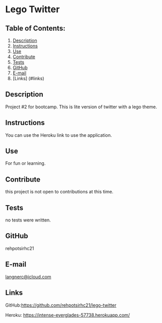 # Lego Twitter
  ## Table of Contents:
  1. [Description](#description) 
  2. [Instructions](#instructions)
  3. [Use](#use)  
  4. [Contribute](#contribute)
  5. [Tests](#tests)
  6. [GitHub](#github)
  7. [E-mail](#e-mail)
  8. [Links] (#links)
## Description
Project #2 for bootcamp. This is lite version of twitter with a lego theme. 
## Instructions
You can use the Heroku link to use the application. 
## Use
For fun or learning.
## Contribute
this project is not open to contributions at this time.
## Tests
no tests were written. 

 
## GitHub
rehpotsirhc21
## E-mail
langnerc@icloud.com

## Links
GitHub:https://github.com/rehpotsirhc21/lego-twitter

Heroku: https://intense-everglades-57738.herokuapp.com/